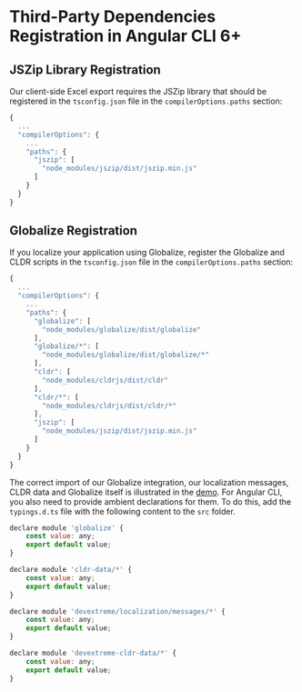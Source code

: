 # Third-Party Dependencies Registration in Angular CLI 6+

## JSZip Library Registration ##

Our client-side Excel export requires the JSZip library that should be registered in the `tsconfig.json` file in the `compilerOptions.paths` section:

```js
{
  ...
  "compilerOptions": {
    ...
    "paths": {
      "jszip": [
        "node_modules/jszip/dist/jszip.min.js"
      ]
    }
  }
}
```

## Globalize Registration ##

If you localize your application using Globalize, register the Globalize and CLDR scripts in the `tsconfig.json` file in the `compilerOptions.paths` section:

```js
{
  ...
  "compilerOptions": {
    ...
    "paths": {
      "globalize": [
        "node_modules/globalize/dist/globalize"
      ],
      "globalize/*": [
        "node_modules/globalize/dist/globalize/*"
      ],
      "cldr": [
        "node_modules/cldrjs/dist/cldr"
      ],
      "cldr/*": [
        "node_modules/cldrjs/dist/cldr/*"
      ],
      "jszip": [
        "node_modules/jszip/dist/jszip.min.js"
      ]
    }
  }
}
```

The correct import of our Globalize integration, our localization messages, CLDR data and Globalize itself is illustrated in the [demo](https://js.devexpress.com/Demos/WidgetsGallery/Demo/Localization/UsingGlobalize/Angular). For Angular CLI, you also need to provide ambient declarations for them. To do this, add the `typings.d.ts` file with the following content to the `src` folder.

```js
declare module 'globalize' {
    const value: any;
    export default value;
}

declare module 'cldr-data/*' {
    const value: any;
    export default value;
}

declare module 'devextreme/localization/messages/*' {
    const value: any;
    export default value;
}

declare module 'devextreme-cldr-data/*' {
    const value: any;
    export default value;
}
```
